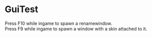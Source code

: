 # GuiTest

Press F10 while ingame to spawn a renamewindow.  
Press F9 while ingame to spawn a window with a skin attached to it.
